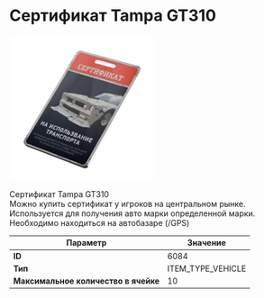 # Сертификат Tampa GT310

![Item Image](../img/6084.webp?raw=true)

Сертификат Tampa GT310<br>Можно купить сертификат у игроков на центральном рынке.<br>Используется для получения авто марки определенной марки.<br>Необходимо находиться на автобазаре (/GPS)


| Параметр | Значение |
|----------|----------|
| **ID** | 6084 |
| **Тип** | ITEM_TYPE_VEHICLE |
| **Максимальное количество в ячейке** | 10 |

